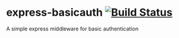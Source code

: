 # express-basicauth [![Build Status](https://travis-ci.org/mariusespejo/express-basicauth.svg?branch=master)](https://travis-ci.org/mariusespejo/express-basicauth)
A simple express middleware for basic authentication
